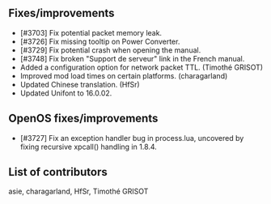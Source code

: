 ## Fixes/improvements

* [#3703] Fix potential packet memory leak.
* [#3726] Fix missing tooltip on Power Converter.
* [#3729] Fix potential crash when opening the manual.
* [#3748] Fix broken "Support de serveur" link in the French manual.
* Added a configuration option for network packet TTL. (Timothé GRISOT)
* Improved mod load times on certain platforms. (charagarland)
* Updated Chinese translation. (HfSr)
* Updated Unifont to 16.0.02.

## OpenOS fixes/improvements

* [#3727] Fix an exception handler bug in process.lua, uncovered by fixing recursive xpcall() handling in 1.8.4.

## List of contributors

asie, charagarland, HfSr, Timothé GRISOT
